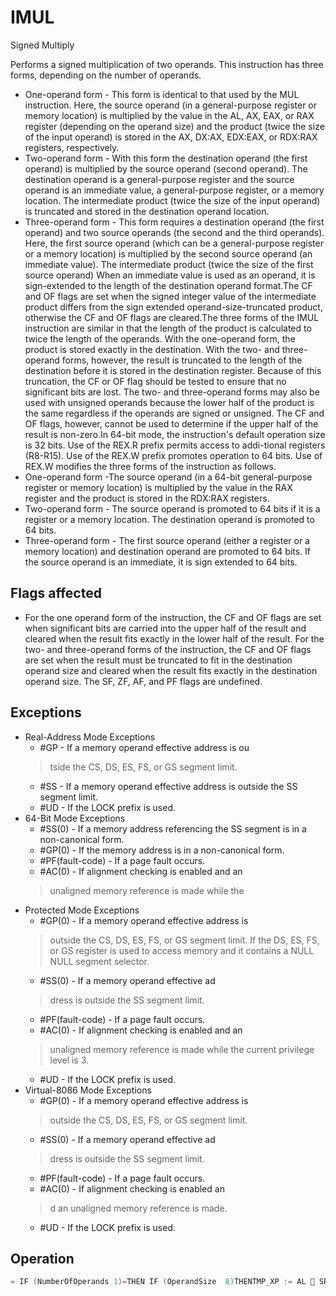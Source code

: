 # IMUL

Signed Multiply

Performs a signed multiplication of two operands.
This instruction has three forms, depending on the number of operands.
 - One-operand form - This form is identical to that used by the MUL instruction.
Here, the source operand (in a general-purpose register or memory location) is multiplied by the value in the AL, AX, EAX, or RAX register (depending on the operand size) and the product (twice the size of the input operand) is stored in the AX, DX:AX, EDX:EAX, or RDX:RAX registers, respectively.
- Two-operand form - With this form the destination operand (the first operand) is multiplied by the source operand (second operand).
The destination operand is a general-purpose register and the source operand is an immediate value, a general-purpose register, or a memory location.
The intermediate product (twice the size of the input operand) is truncated and stored in the destination operand location.
- Three-operand form - This form requires a destination operand (the first operand) and two source operands (the second and the third operands).
Here, the first source operand (which can be a general-purpose register or a memory location) is multiplied by the second source operand (an immediate value).
The intermediate product (twice the size of the first source operand) When an immediate value is used as an operand, it is sign-extended to the length of the destination operand format.The CF and OF flags are set when the signed integer value of the intermediate product differs from the sign extended operand-size-truncated product, otherwise the CF and OF flags are cleared.The three forms of the IMUL instruction are similar in that the length of the product is calculated to twice the length of the operands.
With the one-operand form, the product is stored exactly in the destination.
With the two- and three- operand forms, however, the result is truncated to the length of the destination before it is stored in the destination register.
Because of this truncation, the CF or OF flag should be tested to ensure that no significant bits are lost.
The two- and three-operand forms may also be used with unsigned operands because the lower half of the product is the same regardless if the operands are signed or unsigned.
The CF and OF flags, however, cannot be used to determine if the upper half of the result is non-zero.In 64-bit mode, the instruction's default operation size is 32 bits.
Use of the REX.R prefix permits access to addi-tional registers (R8-R15).
Use of the REX.W prefix promotes operation to 64 bits.
Use of REX.W modifies the three forms of the instruction as follows.
- One-operand form -The source operand (in a 64-bit general-purpose register or memory location) is multiplied by the value in the RAX register and the product is stored in the RDX:RAX registers.
- Two-operand form - The source operand is promoted to 64 bits if it is a register or a memory location.
The destination operand is promoted to 64 bits.
- Three-operand form - The first source operand (either a register or a memory location) and destination operand are promoted to 64 bits.
If the source operand is an immediate, it is sign extended to 64 bits.


## Flags affected

- For the one operand form of the instruction, the CF and OF flags are set when significant bits are carried into the upper half of the result and cleared when the result fits exactly in the lower half of the result. For the two- and three-operand forms of the instruction, the CF and OF flags are set when the result must be truncated to fit in the destination operand size and cleared when the result fits exactly in the destination operand size. The SF, ZF, AF, and PF flags are undefined.

## Exceptions

- Real-Address Mode Exceptions
  - #GP - If a memory operand effective address is ou
  > tside the CS, DS, ES, FS, or GS segment limit.
  - #SS - If a memory operand effective address is outside the SS segment limit.
  - #UD - If the LOCK prefix is used.
- 64-Bit Mode Exceptions
  - #SS(0) - If a memory address referencing the SS segment is in a non-canonical form.
  - #GP(0) - If the memory address is in a non-canonical form.
  - #PF(fault-code) - If a page fault occurs.
  - #AC(0) - If alignment checking is enabled and an
  > unaligned memory reference is made while the 
- Protected Mode Exceptions
  - #GP(0) - If a memory operand effective address is
  > outside the CS, DS, ES, FS, or GS segment limit.
  > If the DS, ES, FS, or GS register is used 
  > to access memory and it contains a NULL NULL 
  > segment selector.
  - #SS(0) - If a memory operand effective ad
  > dress is outside the SS segment limit.
  - #PF(fault-code) - If a page fault occurs.
  - #AC(0) - If alignment checking is enabled and an
  > unaligned memory reference is made while the 
  > current privilege level is 3.
  - #UD - If the LOCK prefix is used.
- Virtual-8086 Mode Exceptions
  - #GP(0) - If a memory operand effective address is
  > outside the CS, DS, ES, FS, or GS segment limit.
  - #SS(0) - If a memory operand effective ad
  > dress is outside the SS segment limit.
  - #PF(fault-code) - If a page fault occurs.
  - #AC(0) - If alignment checking is enabled an
  > d an unaligned memory reference is made.
  - #UD - If the LOCK prefix is used.

## Operation

```C
= IF (NumberOfOperands 1)=THEN IF (OperandSize  8)THENTMP_XP := AL  SRC (* Signed multiplication; TMP_XP is a signed integer at twice the width of the SRC *); AX := TMP_XP[15:0];= TMP_XPIF SignExtend(TMP_XP[7:0]) THEN CF := 0; OF := 0;ELSE CF := 1; OF := 1; FI;= 16ELSE IF OperandSize THEN TMP_XP := AX  SRC (* Signed multiplication; TMP_XP is a signed integer at twice the width of the SRC *) DX:AX := TMP_XP[31:0];= TMP_XPIF SignExtend(TMP_XP[15:0]) THEN CF := 0; OF := 0;ELSE CF := 1; OF := 1; FI;= 32 ELSE IF OperandSize THEN TMP_XP := EAX  SRC (* Signed multiplication; TMP_XP is a signed integer at twice the width of the SRC*) EDX:EAX := TMP_XP[63:0];= TMP_XPIF SignExtend(TMP_XP[31:0]) THEN CF := 0; OF := 0;ELSE CF := 1; OF := 1; FI;ELSE (* OperandSize = 64 *)TMP_XP := RAX  SRC (* Signed multiplication; TMP_XP is a signed integer at twice the width of the SRC *)EDX:EAX := TMP_XP[127:0];= TMP_XPIF SignExtend(TMP_XP[63:0]) THEN CF := 0; OF := 0;ELSE CF := 1; OF := 1; FI;=ELSE IF (NumberOfOperands  2)THEN TMP_XP := DEST  SRC (* Signed multiplication; TMP_XP is a signed integer at twice the width of the SRC *)DEST := TruncateToOperandSize(TMP_XP); TMP_XPIF SignExtend(DEST) THEN CF := 1; OF := 1;ELSE CF := 0; OF := 0; FI;= 3 *)ELSE (* NumberOfOperands TMP_XP := SRC1  SRC2 (* Signed multiplication; TMP_XP is a signed integer at twice the width of the SRC1 *)DEST := TruncateToOperandSize(TMP_XP); TMP_XPIF SignExtend(DEST) THEN CF := 1; OF := 1;ELSE CF := 0; OF := 0; FI;FI;FI;
```
